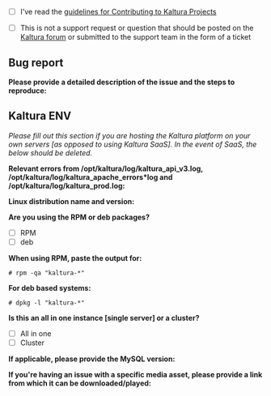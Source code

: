- [ ] I've read the [guidelines for Contributing to Kaltura Projects](https://github.com/kaltura/platform-install-packages/blob/master/CONTRIBUTING.md)
- [ ] This is not a support request or question that should be posted on the [Kaltura forum](https://forum.kaltura.org) or submitted to the support team in the form of a ticket 


## Bug report
**Please provide a detailed description of the issue and the steps to reproduce:**


## Kaltura ENV
*Please fill out this section if you are hosting the Kaltura platform on your own servers [as opposed to using Kaltura SaaS].
In the event of SaaS, the below should be deleted.*


**Relevant errors from /opt/kaltura/log/kaltura_api_v3.log, /opt/kaltura/log/kaltura_apache_errors*log and /opt/kaltura/log/kaltura_prod.log:**

**Linux distribution name and version:**

**Are you using the RPM or deb packages?**
- [ ] RPM
- [ ] deb

**When using RPM, paste the output for:**
```
# rpm -qa "kaltura-*"
```

**For deb based systems:**
```
# dpkg -l "kaltura-*"
```

**Is this an all in one instance [single server] or a cluster?**
- [ ] All in one
- [ ] Cluster

**If applicable, please provide the MySQL version:**


**If you're having an issue with a specific media asset, please provide a link from which it can be downloaded/played:**

